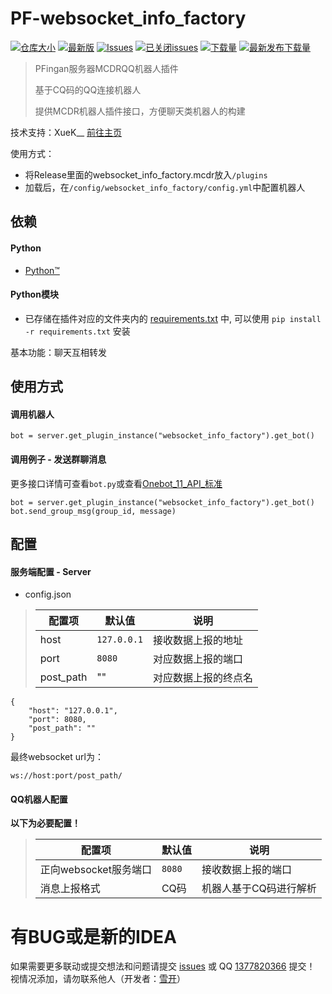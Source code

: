 
# PF-websocket_info_factory

[![仓库大小](https://img.shields.io/github/repo-size/XueK66/PF-websocket_info_factory?style=flat-square&label=仓库占用)](/)
[![最新版](https://img.shields.io/github/v/release/XueK66/PF-websocket_info_factory?style=flat-square&label=最新版)](https://github.com/XueK66/PF-websocket_info_factory/releases/latest/download/YourRepoName.mcdr)
[![Issues](https://img.shields.io/github/issues/XueK66/PF-websocket_info_factory?style=flat-square&label=Issues)](https://github.com/XueK66/PF-websocket_info_factory/issues)
[![已关闭issues](https://img.shields.io/github/issues-closed/XueK66/PF-websocket_info_factory?style=flat-square&label=已关闭%20Issues)](https://github.com/XueK66/PF-websocket_info_factory/issues?q=is%3Aissue+is%3Aclosed)
[![下载量](https://img.shields.io/github/downloads/XueK66/PF-websocket_info_factory/total?style=flat-square&label=下载量)](https://github.com/XueK66/PF-websocket_info_factory/releases)
[![最新发布下载量](https://img.shields.io/github/downloads/XueK66/PF-websocket_info_factory/latest/total?style=flat-square&label=最新版本下载量)](https://github.com/XueK66/PF-websocket_info_factory/releases/latest)


> PFingan服务器MCDRQQ机器人插件
>
> 基于CQ码的QQ连接机器人
>
> 提供MCDR机器人插件接口，方便聊天类机器人的构建

技术支持：XueK__ [前往主页](https://github.com/XueK66)

使用方式：
* 将Release里面的websocket_info_factory.mcdr放入`/plugins`
* 加载后，在`/config/websocket_info_factory/config.yml`中配置机器人

## 依赖
#### Python
- [Python™](https://www.python.org/)
#### Python模块
- 已存储在插件对应的文件夹内的 [requirements.txt](requirements.txt) 中, 可以使用 `pip install -r requirements.txt` 安装


基本功能：聊天互相转发

## 使用方式
#### 调用机器人
```
bot = server.get_plugin_instance("websocket_info_factory").get_bot()
```

#### 调用例子 - 发送群聊消息
更多接口详情可查看`bot.py`或查看[Onebot_11_API_标准](https://github.com/botuniverse/onebot-11/blob/master/api/public.md)
```
bot = server.get_plugin_instance("websocket_info_factory").get_bot()
bot.send_group_msg(group_id, message)
```


## 配置

#### 服务端配置 - Server
- config.json

> | 配置项 | 默认值 | 说明 |
> | - | - | - |
> | host | `127.0.0.1` | 接收数据上报的地址 |
> | port | `8080` | 对应数据上报的端口 | 
> | post_path | "" | 对应数据上报的终点名 |

```
{
    "host": "127.0.0.1",
    "port": 8080,
    "post_path": ""
}
```

最终websocket url为：
```
ws://host:port/post_path/
```
#### QQ机器人配置
**以下为必要配置！**
> | 配置项 | 默认值 | 说明 |
> | - | - | - |
> | 正向websocket服务端口 | `8080` | 接收数据上报的端口 |
> | 消息上报格式 | CQ码 | 机器人基于CQ码进行解析 |

# 有BUG或是新的IDEA
如果需要更多联动或提交想法和问题请提交 [issues](https://github.com/LoosePrince/PF-GUGUBot/issues) 或 QQ [1377820366](http://wpa.qq.com/msgrd?v=3&uin=1377820366&site=qq&menu=yes) 提交！ <br />
视情况添加，请勿联系他人（开发者：[雪开](https://github.com/XueK66)）